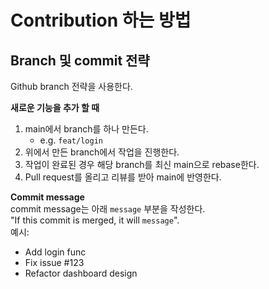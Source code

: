 # Contribution 하는 방법
  

## Branch 및 commit 전략
Github branch 전략을 사용한다.  
  
__새로운 기능을 추가 할 때__  
1. main에서 branch를 하나 만든다.
    - e.g. `feat/login`
2. 위에서 만든 branch에서 작업을 진행한다.
3. 작업이 완료된 경우 해당 branch를 최신 main으로 rebase한다.
4. Pull request를 올리고 리뷰를 받아 main에 반영한다.  
  

__Commit message__  
commit message는 아래 `message` 부분을 작성한다.  
"If this commit is merged, it will `message`".  
예시:  
- Add login func
- Fix issue #123
- Refactor dashboard design
